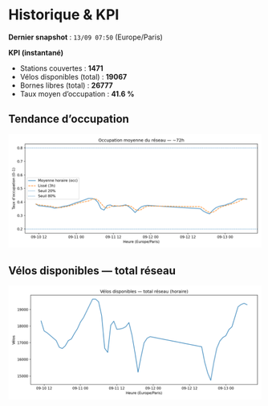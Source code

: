 # Historique & KPI

**Dernier snapshot** : `13/09 07:50` (Europe/Paris)

**KPI (instantané)**

- Stations couvertes : **1471**
- Vélos disponibles (total) : **19067**
- Bornes libres (total) : **26777**
- Taux moyen d’occupation : **41.6 %**

## Tendance d’occupation

![Mean occupancy](assets/figs/occupancy_last72h.png)

## Vélos disponibles — total réseau

![Bikes total](assets/figs/bikes_total_last72h.png)
